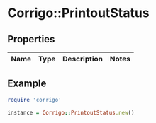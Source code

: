 # Corrigo::PrintoutStatus

## Properties

| Name | Type | Description | Notes |
| ---- | ---- | ----------- | ----- |

## Example

```ruby
require 'corrigo'

instance = Corrigo::PrintoutStatus.new()
```

